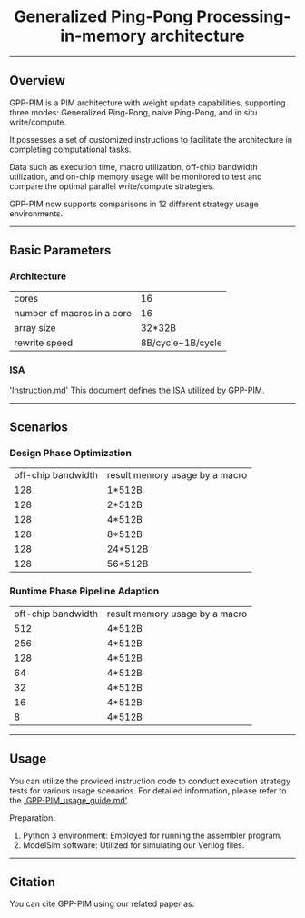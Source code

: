 <h1 align="center">Generalized Ping-Pong Processing-in-memory architecture</h1>

***

## Overview
GPP-PIM is a PIM architecture with weight update capabilities, supporting three modes: Generalized Ping-Pong, naive Ping-Pong, and in situ write/compute.

It possesses a set of customized instructions to facilitate the architecture in completing computational tasks.

Data such as execution time, macro utilization, off-chip bandwidth utilization, and on-chip memory usage will be monitored to test and compare the optimal parallel write/compute strategies.

GPP-PIM now supports comparisons in 12 different strategy usage environments.

***

## Basic Parameters
### Architecture
<table>
    <tr>
        <td> cores	    </td>
        <td> 16	    </td>
    </tr>
    <tr>
        <td> number of macros in a core  </td>
        <td> 16  </td>
    </tr>
    <tr>
        <td> array size	    </td>
        <td> 32*32B	    </td>
    </tr>
    <tr>
        <td> rewrite speed	    </td>
        <td> 8B/cycle~1B/cycle	    </td>
    </tr>
</table>

### ISA
['Instruction.md'](ISA/Instruction.md) This document defines the ISA utilized by GPP-PIM.

***

## Scenarios
### Design Phase Optimization
<table>
    <tr>
        <td> off-chip bandwidth	    </td>
        <td> result memory usage by a macro </td>
    </tr>
    <tr>
        <td> 128	    </td>
        <td> 1*512B </td>
    </tr>
    <tr>
        <td> 128	    </td>
        <td> 2*512B </td>
    </tr>
    <tr>
        <td> 128	    </td>
        <td> 4*512B </td>
    </tr>
    <tr>
        <td> 128	    </td>
        <td> 8*512B </td>
    </tr>
    <tr>
        <td> 128	    </td>
        <td> 24*512B </td>
    </tr>
    <tr>
        <td> 128	    </td>
        <td> 56*512B </td>
    </tr>
</table>

### Runtime Phase Pipeline Adaption
<table>
    <tr>
        <td> off-chip bandwidth	    </td>
        <td> result memory usage by a macro </td>
    </tr>
    <tr>
        <td> 512	    </td>
        <td> 4*512B </td>
    </tr>
    <tr>
        <td> 256	    </td>
        <td> 4*512B </td>
    </tr>
    <tr>
        <td> 128	    </td>
        <td> 4*512B </td>
    </tr>
    <tr>
        <td> 64	    </td>
        <td> 4*512B </td>
    </tr>
    <tr>
        <td> 32	    </td>
        <td> 4*512B </td>
    </tr>
    <tr>
        <td> 16	    </td>
        <td> 4*512B </td>
    </tr>
    <tr>
        <td> 8	    </td>
        <td> 4*512B </td>
    </tr>
</table>

***

## Usage

You can utilize the provided instruction code to conduct execution strategy tests for various usage scenarios. For detailed information, please refer to the ['GPP-PIM_usage_guide.md'](User_Guide/Instruction.md).

Preparation:
1. Python 3 environment: Employed for running the assembler program.
2. ModelSim software: Utilized for simulating our Verilog files.

***

## Citation
You can cite GPP-PIM using our related paper as:
